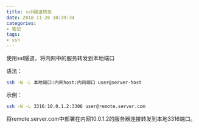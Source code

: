 ```yaml
---
title: ssh隧道转发
date: 2018-11-26 10:39:34
categories:
- 笔记
tags:
- ssh
---
```

使用ssl隧道，将内网中的服务转发到本地端口

语法：

```bash
ssh -N -L 本地端口:内网host:内网端口 user@server-host
```

示例：

```bash
ssh -N -L 3316:10.0.1.2:3306 user@remote.server.com
```

将remote.server.com中部署在内网10.0.1.2的服务器连接转发到本地3316端口。
